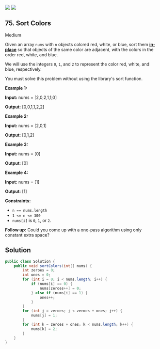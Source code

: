 [![](https://img.shields.io/github/stars/javadev/LeetCode-in-Java?label=Stars&style=flat-square)](https://github.com/javadev/LeetCode-in-Java)
[![](https://img.shields.io/github/forks/javadev/LeetCode-in-Java?label=Fork%20me%20on%20GitHub%20&style=flat-square)](https://github.com/javadev/LeetCode-in-Java/fork)

## 75\. Sort Colors

Medium

Given an array `nums` with `n` objects colored red, white, or blue, sort them **[in-place](https://en.wikipedia.org/wiki/In-place_algorithm)** so that objects of the same color are adjacent, with the colors in the order red, white, and blue.

We will use the integers `0`, `1`, and `2` to represent the color red, white, and blue, respectively.

You must solve this problem without using the library's sort function.

**Example 1:**

**Input:** nums = [2,0,2,1,1,0]

**Output:** [0,0,1,1,2,2] 

**Example 2:**

**Input:** nums = [2,0,1]

**Output:** [0,1,2] 

**Example 3:**

**Input:** nums = [0]

**Output:** [0] 

**Example 4:**

**Input:** nums = [1]

**Output:** [1] 

**Constraints:**

*   `n == nums.length`
*   `1 <= n <= 300`
*   `nums[i]` is `0`, `1`, or `2`.

**Follow up:** Could you come up with a one-pass algorithm using only constant extra space?

## Solution

```java
public class Solution {
    public void sortColors(int[] nums) {
        int zeroes = 0;
        int ones = 0;
        for (int i = 0; i < nums.length; i++) {
            if (nums[i] == 0) {
                nums[zeroes++] = 0;
            } else if (nums[i] == 1) {
                ones++;
            }
        }
        for (int j = zeroes; j < zeroes + ones; j++) {
            nums[j] = 1;
        }
        for (int k = zeroes + ones; k < nums.length; k++) {
            nums[k] = 2;
        }
    }
}
```